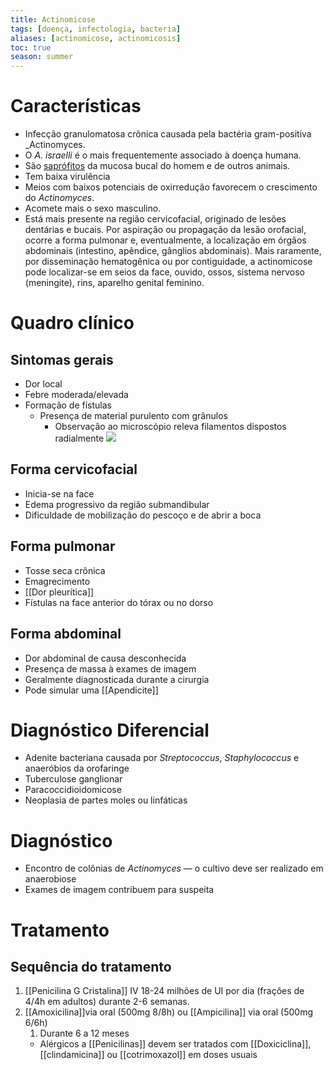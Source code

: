 ```yaml
---
title: Actinomicose
tags: [doença, infectologia, bacteria]
aliases: [actinomicose, actinomicosis]
toc: true
season: summer
---
```


# Características
- Infecção granulomatosa crônica causada pela bactéria gram-positiva _Actinomyces.
- O _A. israelli_ é o mais frequentemente associado à doença humana.
- São [saprófitos](saprofitos) da mucosa bucal do homem e de outros animais.
- Tem baixa virulência
- Meios com baixos potenciais de oxirredução favorecem o crescimento do _Actinomyces_.
- Acomete mais o sexo masculino.
- Está mais presente na região cervicofacial, originado de lesões dentárias e bucais. Por aspiração ou propagação da lesão orofacial, ocorre a forma pulmonar e, eventualmente, a localização em órgãos abdominais (intestino, apêndice, gânglios abdominais). Mais raramente, por disseminação hematogênica ou por contiguidade, a actinomicose pode localizar-se em seios da face, ouvido, ossos, sistema nervoso (meningite), rins, aparelho genital feminino.
# Quadro clínico
## Sintomas gerais
- Dor local
- Febre moderada/elevada
- Formação de fístulas
	- Presença de material purulento com grânulos
		- Observação ao microscópio releva filamentos dispostos radialmente
![](https://firebasestorage.googleapis.com/v0/b/firescript-577a2.appspot.com/o/imgs%2Fapp%2FConhecimento%2FLDH1TSuoyo.png?alt=media&token=7c76e1ef-2274-499d-bbc2-aaacc2468c28)


## Forma cervicofacial
- Inicia-se na face
- Edema progressivo da região submandibular
- Dificuldade de mobilização do pescoço e de abrir a boca
## Forma pulmonar
- Tosse seca crônica
- Emagrecimento
- [[Dor pleurítica]]
- Fístulas na face anterior do tórax ou no dorso
## Forma abdominal
- Dor abdominal de causa desconhecida
- Presença de massa à exames de imagem
- Geralmente diagnosticada durante a cirurgia
- Pode simular uma [[Apendicite]]
# Diagnóstico Diferencial
- Adenite bacteriana causada por _Streptococcus_, _Staphylococcus_ e anaeróbios da orofaringe
- Tuberculose ganglionar
- Paracoccidioidomicose
- Neoplasia de partes moles ou linfáticas
# Diagnóstico
- Encontro de colônias de _Actinomyces_ — o cultivo deve ser realizado em anaerobiose
- Exames de imagem contribuem para suspeita
# Tratamento
## Sequência do tratamento
1. [[Penicilina G Cristalina]] IV 18-24 milhões de UI por dia (frações de 4/4h em adultos) durante 2-6 semanas.
2. [[Amoxicilina]]via oral (500mg 8/8h) ou [[Ampicilina]] via oral (500mg 6/6h)
	1. Durante 6 a 12 meses
	- Alérgicos a [[Penicilinas]] devem ser tratados com [[Doxiciclina]], [[clindamicina]] ou [[cotrimoxazol]] em doses usuais